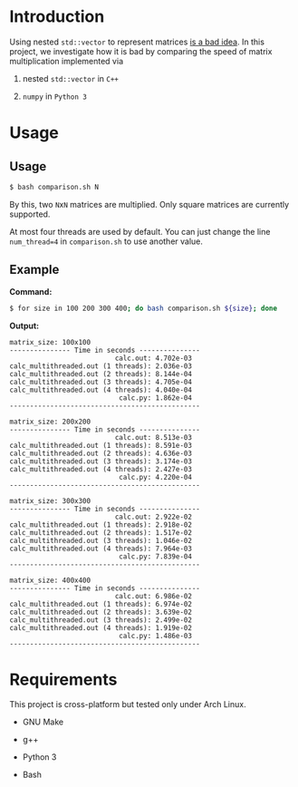 # Introduction

Using nested `std::vector` to represent matrices [is a bad idea](https://scicomp.stackexchange.com/questions/3159/is-it-a-good-idea-to-use-vectorvectordouble-to-form-a-matrix-class-for-high/3162). In this project, we investigate how it is bad by comparing the speed of matrix multiplication implemented via

1. nested `std::vector` in `C++`

2. `numpy` in `Python 3`

# Usage

## Usage

```bash
$ bash comparison.sh N
```

By this, two `N`x`N` matrices are multiplied. Only square matrices are currently supported.

At most four threads are used by default. You can just change the line `num_thread=4` in `comparison.sh` to use another value.

## Example

**Command:**

```bash
$ for size in 100 200 300 400; do bash comparison.sh ${size}; done
```

**Output:**

```
matrix_size: 100x100
--------------- Time in seconds ---------------
                          calc.out: 4.702e-03
calc_multithreaded.out (1 threads): 2.036e-03
calc_multithreaded.out (2 threads): 8.144e-04
calc_multithreaded.out (3 threads): 4.705e-04
calc_multithreaded.out (4 threads): 4.040e-04
                           calc.py: 1.862e-04
-----------------------------------------------

matrix_size: 200x200
--------------- Time in seconds ---------------
                          calc.out: 8.513e-03
calc_multithreaded.out (1 threads): 8.591e-03
calc_multithreaded.out (2 threads): 4.636e-03
calc_multithreaded.out (3 threads): 3.174e-03
calc_multithreaded.out (4 threads): 2.427e-03
                           calc.py: 4.220e-04
-----------------------------------------------

matrix_size: 300x300
--------------- Time in seconds ---------------
                          calc.out: 2.922e-02
calc_multithreaded.out (1 threads): 2.918e-02
calc_multithreaded.out (2 threads): 1.517e-02
calc_multithreaded.out (3 threads): 1.046e-02
calc_multithreaded.out (4 threads): 7.964e-03
                           calc.py: 7.839e-04
-----------------------------------------------

matrix_size: 400x400
--------------- Time in seconds ---------------
                          calc.out: 6.986e-02
calc_multithreaded.out (1 threads): 6.974e-02
calc_multithreaded.out (2 threads): 3.639e-02
calc_multithreaded.out (3 threads): 2.499e-02
calc_multithreaded.out (4 threads): 1.919e-02
                           calc.py: 1.486e-03
-----------------------------------------------
```

# Requirements

This project is cross-platform but tested only under Arch Linux.

- GNU Make

- g++

- Python 3

- Bash

<!-- vim: set spell: -->

